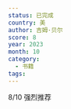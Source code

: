 ```yaml
---
status: 已完成
country: 美
author: 吉姆·贝尔
score: 8
year: 2023
month: 10
category:
  - 书籍
tags:
---
```

8/10 强烈推荐
